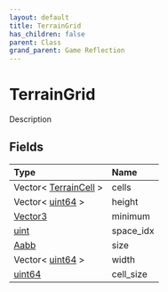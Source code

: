```yaml
---
layout: default
title: TerrainGrid
has_children: false
parent: Class
grand_parent: Game Reflection
---
```

# TerrainGrid
Description 

## Fields

| Type | Name |
|:----------|:--------------|
| Vector< [TerrainCell](/riftbreaker-wiki/docs/game-reflection/classes/terrain_cell/) > | cells |
| Vector< [uint64](/riftbreaker-wiki/docs/game-reflection/components/uint64/) > | height |
| [Vector3](/riftbreaker-wiki/docs/game-reflection/classes/vector3/) | minimum |
| [uint](/riftbreaker-wiki/docs/game-reflection/components/uint/) | space_idx |
| [Aabb](/riftbreaker-wiki/docs/game-reflection/components/aabb/) | size |
| Vector< [uint64](/riftbreaker-wiki/docs/game-reflection/components/uint64/) > | width |
| [uint64](/riftbreaker-wiki/docs/game-reflection/components/uint64/) | cell_size |

